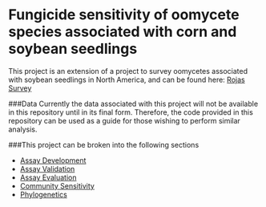 # Fungicide sensitivity of oomycete species associated with corn and soybean seedlings

This project is an extension of a project to survey oomycetes associated with soybean seedlings in North America, and can be found here: [Rojas Survey](https://github.com/Chilverslab/Rojas_Survey_Phytopath_2016)

###Data 
Currently the data associated with this project will not be available in this repository until in its final form. Therefore, the code provided in this repository can be used as a guide for those wishing to perform similar analysis.

###This project can be broken into the following sections
* [Assay Development](Assay_Development.md)
* [Assay Validation]()
* [Assay Evaluation]()
* [Community Sensitivity]()
* [Phylogenetics](Phylogenetics.md)

 

